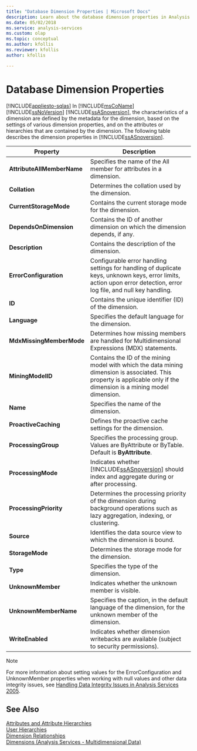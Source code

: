 ```yaml
---
title: "Database Dimension Properties | Microsoft Docs"
description: Learn about the database dimension properties in Analysis Services.  
ms.date: 05/02/2018
ms.service: analysis-services
ms.custom: olap
ms.topic: conceptual
ms.author: kfollis
ms.reviewer: kfollis
author: kfollis

---
```

# Database Dimension Properties
[!INCLUDE[appliesto-sqlas](../includes/appliesto-sqlas.md)]
  In [!INCLUDE[msCoName](../includes/msconame-md.md)] [!INCLUDE[ssNoVersion](../includes/ssnoversion-md.md)] [!INCLUDE[ssASnoversion](../includes/ssasnoversion-md.md)], the characteristics of a dimension are defined by the metadata for the dimension, based on the settings of various dimension properties, and on the attributes or hierarchies that are contained by the dimension. The following table describes the dimension properties in [!INCLUDE[ssASnoversion](../includes/ssasnoversion-md.md)].  
  
|Property|Description|  
|--------------|-----------------|  
|**AttributeAllMemberName**|Specifies the name of the All member for attributes in a dimension.|  
|**Collation**|Determines the collation used by the dimension.|  
|**CurrentStorageMode**|Contains the current storage mode for the dimension.|  
|**DependsOnDimension**|Contains the ID of another dimension on which the dimension depends, if any.|  
|**Description**|Contains the description of the dimension.|  
|**ErrorConfiguration**|Configurable error handling settings for handling of duplicate keys, unknown keys, error limits, action upon error detection, error log file, and null key handling.|  
|**ID**|Contains the unique identifier (ID) of the dimension.|  
|**Language**|Specifies the default language for the dimension.|  
|**MdxMissingMemberMode**|Determines how missing members are handled for Multidimensional Expressions (MDX) statements.|  
|**MiningModelID**|Contains the ID of the mining model with which the data mining dimension is associated. This property is applicable only if the dimension is a mining model dimension.|  
|**Name**|Specifies the name of the dimension.|  
|**ProactiveCaching**|Defines the proactive cache settings for the dimension.|  
|**ProcessingGroup**|Specifies the processing group. Values are ByAttribute or ByTable. Default is **ByAttribute**.|  
|**ProcessingMode**|Indicates whether [!INCLUDE[ssASnoversion](../includes/ssasnoversion-md.md)] should index and aggregate during or after processing.|  
|**ProcessingPriority**|Determines the processing priority of the dimension during background operations such as lazy aggregation, indexing, or clustering.|  
|**Source**|Identifies the data source view to which the dimension is bound.|  
|**StorageMode**|Determines the storage mode for the dimension.|  
|**Type**|Specifies the type of the dimension.|  
|**UnknownMember**|Indicates whether the unknown member is visible.|  
|**UnknownMemberName**|Specifies the caption, in the default language of the dimension, for the unknown member of the dimension.|  
|**WriteEnabled**|Indicates whether dimension writebacks are available (subject to security permissions).|  
  
> [!NOTE]  
>  For more information about setting values for the ErrorConfiguration and UnknownMember properties when working with null values and other data integrity issues, see [Handling Data Integrity Issues in Analysis Services 2005](/previous-versions/sql/sql-server-2005/administrator/ms345138(v=sql.90)).  
  
## See Also  
 [Attributes and Attribute Hierarchies](../../analysis-services/multidimensional-models-olap-logical-dimension-objects/attributes-and-attribute-hierarchies.md)   
 [User Hierarchies](../../analysis-services/multidimensional-models-olap-logical-dimension-objects/user-hierarchies.md)   
 [Dimension Relationships](../../analysis-services/multidimensional-models-olap-logical-cube-objects/dimension-relationships.md)   
 [Dimensions &#40;Analysis Services - Multidimensional Data&#41;](../../analysis-services/multidimensional-models-olap-logical-dimension-objects/dimensions-analysis-services-multidimensional-data.md)  
  
